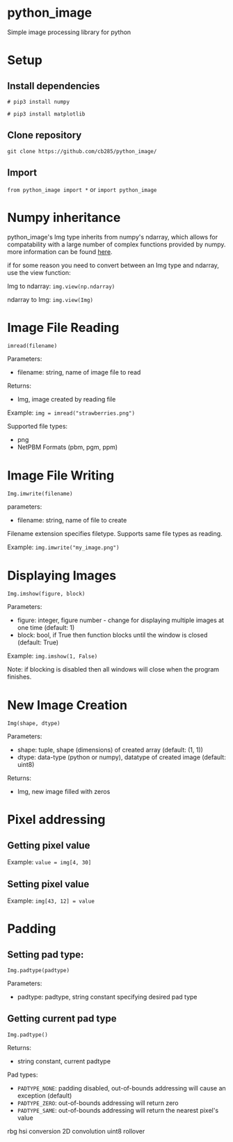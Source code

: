 # python_image
Simple image processing library for python

# Setup
## Install dependencies
`# pip3 install numpy`

`# pip3 install matplotlib`

## Clone repository
`git clone https://github.com/cb285/python_image/`

## Import
`from python_image import *` or `import python_image`

# Numpy inheritance
python_image's Img type inherits from numpy's ndarray, which allows for compatability with a large number of complex functions provided by numpy. more information can be found [here](https://docs.scipy.org/doc/numpy/reference/generated/numpy.ndarray.html).

if for some reason you need to convert between an Img type and ndarray, use the view function:

Img to ndarray: `img.view(np.ndarray)`

ndarray to Img: `img.view(Img)`

# Image File Reading
`imread(filename)`

Parameters:
- filename: string, name of image file to read

Returns:
- Img, image created by reading file

Example: `img = imread("strawberries.png")`

Supported file types:
- png
- NetPBM Formats (pbm, pgm, ppm)

# Image File Writing
`Img.imwrite(filename)`

parameters:
- filename: string, name of file to create

Filename extension specifies filetype. Supports same file types as reading.

Example: `img.imwrite("my_image.png")`

# Displaying Images
`Img.imshow(figure, block)`

Parameters:
- figure: integer, figure number - change for displaying multiple images at one time (default: 1)
- block: bool, if True then function blocks until the window is closed (default: True)

Example: `img.imshow(1, False)`

Note: if blocking is disabled then all windows will close when the program finishes.

# New Image Creation
`Img(shape, dtype)`

Parameters:
- shape: tuple, shape (dimensions) of created array (default: (1, 1))
- dtype: data-type (python or numpy), datatype of created image (default: uint8)

Returns:
- Img, new image filled with zeros

# Pixel addressing
## Getting pixel value
Example: `value = img[4, 30]`

## Setting pixel value
Example: `img[43, 12] = value`

# Padding
## Setting pad type:
`Img.padtype(padtype)`

Parameters:
- padtype: padtype, string constant specifying desired pad type

## Getting current pad type
`Img.padtype()`

Returns:
- string constant, current padtype

Pad types:

- `PADTYPE_NONE`: padding disabled, out-of-bounds addressing will cause an exception (default)
- `PADTYPE_ZERO`: out-of-bounds addressing will return zero
- `PADTYPE_SAME`: out-of-bounds addressing will return the nearest pixel's value

rbg hsi conversion
2D convolution
uint8 rollover